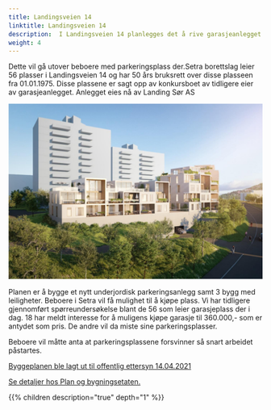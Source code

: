 ```yaml
---
title: Landingsveien 14
linktitle: Landingsveien 14
description:  I Landingsveien 14 planlegges det å rive garasjeanlegget for å bygge boliger.
weight: 4
---
```


Dette vil gå utover beboere med parkeringsplass der.Setra borettslag leier 56 plasser i Landingsveien 14 og har 50 års bruksrett over disse plasseen fra 01.01.1975.  Disse plassene er sagt opp av konkursboet av tidligere eier av garasjeanlegget. Anlegget eies nå av  Landing Sør AS

![Landingsveien 14](landingsveien14jan21.png)

Planen er å bygge et nytt underjordisk parkeringsanlegg samt 3 bygg med leiligheter. Beboere i Setra vil få mulighet til å kjøpe plass. Vi har tidligere gjennomført spørreundersøkelse blant de 56 som leier garasjeplass der i dag. 18 har meldt interesse for å muligens kjøpe garasje til 360.000,- som er antydet som pris. De andre vil da miste sine parkeringsplasser.

Beboere vil måtte anta at parkeringsplassene forsvinner så snart arbeidet påstartes.

[Byggeplanen ble lagt ut til offentlig ettersyn 14.04.2021](https://innsyn.pbe.oslo.kommune.no/saksinnsyn/showfile.asp?jno=2021028784&fileid=9491411)

[Se detaljer hos Plan og bygningsetaten.](https://innsyn.pbe.oslo.kommune.no/saksinnsyn/casedet.asp?caseno=201613348)

{{% children description="true" depth="1" %}}
